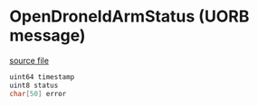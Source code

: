 # OpenDroneIdArmStatus (UORB message)



[source file](https://github.com/PX4/PX4-Autopilot/blob/main/msg/OpenDroneIdArmStatus.msg)

```c
uint64 timestamp
uint8 status
char[50] error

```
